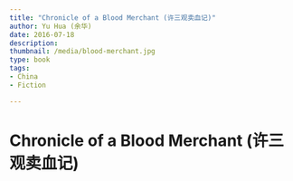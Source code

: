 ```yaml
---
title: "Chronicle of a Blood Merchant (许三观卖血记)"
author: Yu Hua (余华)
date: 2016-07-18
description: 
thumbnail: /media/blood-merchant.jpg
type: book
tags:
- China
- Fiction

---
```


# Chronicle of a Blood Merchant (许三观卖血记)

